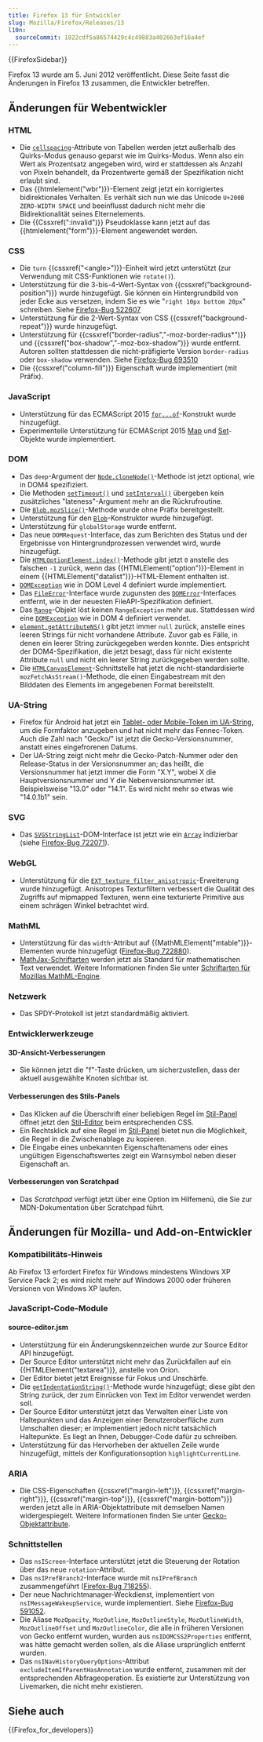 ```yaml
---
title: Firefox 13 für Entwickler
slug: Mozilla/Firefox/Releases/13
l10n:
  sourceCommit: 1822cdf5a86574429c4c49883a402663ef16a4ef
---
```


{{FirefoxSidebar}}

Firefox 13 wurde am 5. Juni 2012 veröffentlicht. Diese Seite fasst die Änderungen in Firefox 13 zusammen, die Entwickler betreffen.

## Änderungen für Webentwickler

### HTML

- Die [`cellspacing`](/de/docs/Web/HTML/Element/table#cellspacing)-Attribute von Tabellen werden jetzt außerhalb des Quirks-Modus genauso geparst wie im Quirks-Modus. Wenn also ein Wert als Prozentsatz angegeben wird, wird er stattdessen als Anzahl von Pixeln behandelt, da Prozentwerte gemäß der Spezifikation nicht erlaubt sind.
- Das {{htmlelement("wbr")}}-Element zeigt jetzt ein korrigiertes bidirektionales Verhalten. Es verhält sich nun wie das Unicode `U+200B ZERO-WIDTH SPACE` und beeinflusst dadurch nicht mehr die Bidirektionalität seines Elternelements.
- Die {{Cssxref(":invalid")}} Pseudoklasse kann jetzt auf das {{htmlelement("form")}}-Element angewendet werden.

### CSS

- Die `turn` {{cssxref("&lt;angle&gt;")}}-Einheit wird jetzt unterstützt (zur Verwendung mit CSS-Funktionen wie `rotate()`).
- Unterstützung für die 3-bis-4-Wert-Syntax von {{cssxref("background-position")}} wurde hinzugefügt. Sie können ein Hintergrundbild von jeder Ecke aus versetzen, indem Sie es wie "`right 10px bottom 20px`" schreiben. Siehe [Firefox-Bug 522607](https://bugzil.la/522607)
- Unterstützung für die 2-Wert-Syntax von CSS {{cssxref("background-repeat")}} wurde hinzugefügt.
- Unterstützung für {{cssxref("border-radius","-moz-border-radius*")}} und {{cssxref("box-shadow","-moz-box-shadow")}} wurde entfernt. Autoren sollten stattdessen die nicht-präfigierte Version `border-radius` oder `box-shadow` verwenden. Siehe [Firefox-Bug 693510](https://bugzil.la/693510)
- Die {{cssxref("column-fill")}} Eigenschaft wurde implementiert (mit Präfix).

### JavaScript

- Unterstützung für das ECMAScript 2015 [`for...of`](/de/docs/Web/JavaScript/Reference/Statements/for...of)-Konstrukt wurde hinzugefügt.
- Experimentelle Unterstützung für ECMAScript 2015 [Map](/de/docs/Web/JavaScript/Reference/Global_Objects/Map) und [Set](/de/docs/Web/JavaScript/Reference/Global_Objects/Set)-Objekte wurde implementiert.

### DOM

- Das `deep`-Argument der [`Node.cloneNode()`](/de/docs/Web/API/Node/cloneNode)-Methode ist jetzt optional, wie in DOM4 spezifiziert.
- Die Methoden [`setTimeout()`](/de/docs/Web/API/SetTimeout) und [`setInterval()`](/de/docs/Web/API/SetInterval) übergeben kein zusätzliches "lateness"-Argument mehr an die Rückrufroutine.
- Die [`Blob.mozSlice()`](/de/docs/Web/API/Blob)-Methode wurde ohne Präfix bereitgestellt.
- Unterstützung für den [`Blob`](/de/docs/Web/API/Blob)-Konstruktor wurde hinzugefügt.
- Unterstützung für `globalStorage` wurde entfernt.
- Das neue `DOMRequest`-Interface, das zum Berichten des Status und der Ergebnisse von Hintergrundprozessen verwendet wird, wurde hinzugefügt.
- Die [`HTMLOptionElement.index()`](/de/docs/Web/API/HTMLOptionElement)-Methode gibt jetzt `0` anstelle des falschen `-1` zurück, wenn das {{HTMLElement("option")}}-Element in einem {{HTMLElement("datalist")}}-HTML-Element enthalten ist.
- [`DOMException`](/de/docs/Web/API/DOMException) wie in DOM Level 4 definiert wurde implementiert.
- Das [`FileError`](/de/docs/Web/API/FileError)-Interface wurde zugunsten des [`DOMError`](/de/docs/Web/API/DOMError)-Interfaces entfernt, wie in der neuesten FileAPI-Spezifikation definiert.
- Das [`Range`](/de/docs/Web/API/Range)-Objekt löst keinen `RangeException` mehr aus. Stattdessen wird eine [`DOMException`](/de/docs/Web/API/DOMException) wie in DOM 4 definiert verwendet.
- [`element.getAttributeNS()`](/de/docs/Web/API/Element/getAttributeNS) gibt jetzt immer `null` zurück, anstelle eines leeren Strings für nicht vorhandene Attribute. Zuvor gab es Fälle, in denen ein leerer String zurückgegeben werden konnte. Dies entspricht der DOM4-Spezifikation, die jetzt besagt, dass für nicht existente Attribute `null` und nicht ein leerer String zurückgegeben werden sollte.
- Die [`HTMLCanvasElement`](/de/docs/Web/API/HTMLCanvasElement)-Schnittstelle hat jetzt die nicht-standardisierte `mozFetchAsStream()`-Methode, die einen Eingabestream mit den Bilddaten des Elements im angegebenen Format bereitstellt.

### UA-String

- Firefox für Android hat jetzt ein [Tablet- oder Mobile-Token im UA-String](/de/docs/Gecko_user_agent_string_reference#mobile_and_tablet_indicators), um die Formfaktor anzugeben und hat nicht mehr das Fennec-Token. Auch die Zahl nach "Gecko/" ist jetzt die Gecko-Versionsnummer, anstatt eines eingefrorenen Datums.
- Der UA-String zeigt nicht mehr die Gecko-Patch-Nummer oder den Release-Status in der Versionsnummer an; das heißt, die Versionsnummer hat jetzt immer die Form "X.Y", wobei X die Hauptversionsnummer und Y die Nebenversionsnummer ist. Beispielsweise "13.0" oder "14.1". Es wird nicht mehr so etwas wie "14.0.1b1" sein.

### SVG

- Das [`SVGStringList`](/de/docs/Web/API/SVGStringList)-DOM-Interface ist jetzt wie ein [`Array`](/de/docs/Web/JavaScript/Reference/Global_Objects/Array) indizierbar (siehe [Firefox-Bug 722071](https://bugzil.la/722071)).

### WebGL

- Unterstützung für die [`EXT_texture_filter_anisotropic`](/de/docs/Web/API/WebGL_API/Using_Extensions#ext_texture_filter_anisotropic)-Erweiterung wurde hinzugefügt. Anisotropes Texturfiltern verbessert die Qualität des Zugriffs auf mipmapped Texturen, wenn eine texturierte Primitive aus einem schrägen Winkel betrachtet wird.

### MathML

- Unterstützung für das `width`-Attribut auf {{MathMLElement("mtable")}}-Elementen wurde hinzugefügt ([Firefox-Bug 722880](https://bugzil.la/722880)).
- [MathJax-Schriftarten](https://docs.mathjax.org/en/latest/output/fonts.html) werden jetzt als Standard für mathematischen Text verwendet. Weitere Informationen finden Sie unter [Schriftarten für Mozillas MathML-Engine](/de/docs/Mozilla_MathML_Project/Fonts).

### Netzwerk

- Das SPDY-Protokoll ist jetzt standardmäßig aktiviert.

### Entwicklerwerkzeuge

#### 3D-Ansicht-Verbesserungen

- Sie können jetzt die "f"-Taste drücken, um sicherzustellen, dass der aktuell ausgewählte Knoten sichtbar ist.

#### Verbesserungen des Stils-Panels

- Das Klicken auf die Überschrift einer beliebigen Regel im [Stil-Panel](https://firefox-source-docs.mozilla.org/devtools-user/page_inspector/index.html#css-pane) öffnet jetzt den [Stil-Editor](https://firefox-source-docs.mozilla.org/devtools-user/style_editor/index.html) beim entsprechenden CSS.
- Ein Rechtsklick auf eine Regel im [Stil-Panel](https://firefox-source-docs.mozilla.org/devtools-user/page_inspector/index.html#css-pane) bietet nun die Möglichkeit, die Regel in die Zwischenablage zu kopieren.
- Die Eingabe eines unbekannten Eigenschaftenamens oder eines ungültigen Eigenschaftswertes zeigt ein Warnsymbol neben dieser Eigenschaft an.

#### Verbesserungen von Scratchpad

- Das _Scratchpad_ verfügt jetzt über eine Option im Hilfemenü, die Sie zur MDN-Dokumentation über Scratchpad führt.

## Änderungen für Mozilla- und Add-on-Entwickler

### Kompatibilitäts-Hinweis

Ab Firefox 13 erfordert Firefox für Windows mindestens Windows XP Service Pack 2; es wird nicht mehr auf Windows 2000 oder früheren Versionen von Windows XP laufen.

### JavaScript-Code-Module

#### source-editor.jsm

- Unterstützung für ein Änderungskennzeichen wurde zur Source Editor API hinzugefügt.
- Der Source Editor unterstützt nicht mehr das Zurückfallen auf ein {{HTMLElement("textarea")}}, anstelle von Orion.
- Der Editor bietet jetzt Ereignisse für Fokus und Unschärfe.
- Die [`getIndentationString()`](/de/docs/JavaScript_code_modules/source-editor.jsm#getIndentationString%28%29)-Methode wurde hinzugefügt; diese gibt den String zurück, der zum Einrücken von Text im Editor verwendet werden soll.
- Der Source Editor unterstützt jetzt das Verwalten einer Liste von Haltepunkten und das Anzeigen einer Benutzeroberfläche zum Umschalten dieser; er implementiert jedoch nicht tatsächlich Haltepunkte. Es liegt an Ihnen, Debugger-Code dafür zu schreiben.
- Unterstützung für das Hervorheben der aktuellen Zeile wurde hinzugefügt, mittels der Konfigurationsoption `highlightCurrentLine`.

### ARIA

- Die CSS-Eigenschaften {{cssxref("margin-left")}}, {{cssxref("margin-right")}}, {{cssxref("margin-top")}}, {{cssxref("margin-bottom")}} werden jetzt alle in ARIA-Objektattribute mit demselben Namen widergespiegelt. Weitere Informationen finden Sie unter [Gecko-Objektattribute](/de/docs/Accessibility/AT-APIs/Gecko/Attrs).

### Schnittstellen

- Das `nsIScreen`-Interface unterstützt jetzt die Steuerung der Rotation über das neue `rotation`-Attribut.
- Das `nsIPrefBranch2`-Interface wurde mit `nsIPrefBranch` zusammengeführt ([Firefox-Bug 718255](https://bugzil.la/718255)).
- Der neue Nachrichtmanager-Weckdienst, implementiert von `nsIMessageWakeupService`, wurde implementiert. Siehe [Firefox-Bug 591052](https://bugzil.la/591052).
- Die Aliase `MozOpacity`, `MozOutline`, `MozOutlineStyle`, `MozOutlineWidth`, `MozOutlineOffset` und `MozOutlineColor`, die alle in früheren Versionen von Gecko entfernt wurden, wurden aus `nsIDOMCSS2Properties` entfernt, was hätte gemacht werden sollen, als die Aliase ursprünglich entfernt wurden.
- Das `nsINavHistoryQueryOptions`-Attribut `excludeItemIfParentHasAnnotation` wurde entfernt, zusammen mit der entsprechenden Abfrageoperation. Es existierte zur Unterstützung von Livemarken, die nicht mehr existieren.

## Siehe auch

{{Firefox_for_developers}}
